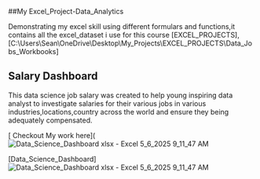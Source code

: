 ##My Excel_Project-Data_Analytics 

 Demonstrating my excel skill using different formulars and functions,it contains all the excel_dataset i use for this course  [EXCEL_PROJECTS],[C:\Users\Sean\OneDrive\Desktop\My_Projects\EXCEL_PROJECTS\Data_Jobs_Workbooks]


## Salary Dashboard
 This data science job salary was created  to help young inspiring data analyst to investigate salaries for their various jobs in various industries,locations,country across the world and ensure they being adequately compensated.

[ Checkout My work here](![Data_Science_Dashboard xlsx - Excel 5_6_2025 9_11_47 AM](https://github.com/user-attachments/assets/e6fbf474-36f5-4a7d-92cd-95ee20cd873f)

[Data_Science_Dashboard]
![Data_Science_Dashboard xlsx - Excel 5_6_2025 9_11_47 AM](https://github.com/user-attachments/assets/65580277-6faa-4fac-9508-9acbf317d194)


 
